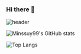 ### Hi there 👋

![header](https://capsule-render.vercel.app/api?type=waving&height=300&color=gradient&text=Minssuy99)

![Minssuy99's GitHub stats](https://github-readme-stats.vercel.app/api?username=minssuy99&rank_icon=github&show_icons=true&theme=dark) <!-- 기본값 : default -->

![Top Langs](https://github-readme-stats.vercel.app/api/top-langs/?username=minssuy99&layout=compact&theme=dark)  <!-- 기본값 : compact -->
